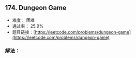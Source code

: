 ## 174. Dungeon Game


- 难度： 困难
- 通过率： 25.9%
- 题目链接：[https://leetcode.com/problems/dungeon-game](https://leetcode.com/problems/dungeon-game)



### 解法：